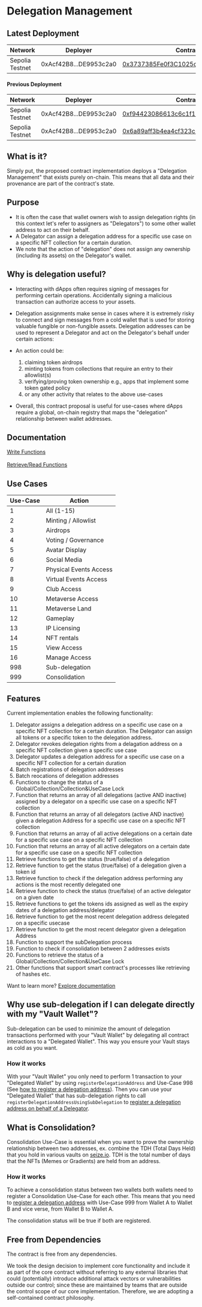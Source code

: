 # Delegation Management

## Latest Deployment

Network  | Deployer | Contract Address | Version
------------- | ------------- | ------------- | -------------
Sepolia Testnet  | 0xAcf42B8...DE9953c2a0 | [0x3737385Fe0f3C1025cC13C6a1848b545c868783f](https://sepolia.etherscan.io/address/0x3737385Fe0f3C1025cC13C6a1848b545c868783f) | 5.20.13

#### Previous Deployment

Network  | Deployer | Contract Address | Version
------------- | ------------- | ------------- | -------------
Sepolia Testnet  | 0xAcf42B8...DE9953c2a0 | [0xf94423086613c6c1f1d3098D8cAD99427B9FD0E7](https://sepolia.etherscan.io/address/0xf94423086613c6c1f1d3098D8cAD99427B9FD0E7) | 5.20.12
Sepolia Testnet  |  0xAcf42B8...DE9953c2a0 | [0x6a89aff3b4ea4cf323c32740289c8a1d703abec8](https://sepolia.etherscan.io/address/0x6a89aff3b4ea4cf323c32740289c8a1d703abec8) | 5.20.11

## What is it?

Simply put, the proposed contract implementation deploys a "Delegation Management" that exists purely on-chain. This means that all data and their provenance are part of the contract's state.

## Purpose

- It is often the case that wallet owners wish to assign delegation rights (in this context let's refer to assigners as "Delegators") to some other wallet address to act on their behalf.
- A Delegator can assign a delegation address for a specific use case on a specific NFT collection for a certain duration.
- We note that the action of "delegation" does not assign any ownership (including its assets) on the Delegator's wallet.

## Why is delegation useful?

- Interacting with dApps often requires signing of messages for performing certain operations. Accidentally signing a malicious transaction can authorize access to your assets.
- Delegation assignments make sense in cases where it is extremely risky to connect and sign messages from a cold wallet that is used for storing valuable fungible or non-fungible assets. Delegation addresses can be used to represent a Delegator and act on the Delegator's behalf under certain actions:

- An action could be:
  1. claiming token airdrops
  2. minting tokens from collections that require an entry to their allowlist(s)
  3. verifying/proving token ownership e.g., apps that implement some token gated policy
  4. or any other activity that relates to the above use-cases
- Overall, this contract proposal is useful for use-cases where dApps require a global, on-chain registry that maps the "delegation" relationship between wallet addresses.

## Documentation

[Write Functions](https://github.com/6529-Collections/nftdelegation/blob/main/Documentation/Write_Functions.md)\
\
[Retrieve/Read Functions](https://github.com/6529-Collections/nftdelegation/blob/main/Documentation/Retrieve_Functions.md)

## Use Cases

Use-Case  | Action
------------- | -------------
1  | All (1-15)
2  | Minting / Allowlist
3 | Airdrops
4 | Voting / Governance
5 | Avatar Display
6 | Social Media
7 | Physical Events Access
8 | Virtual Events Access
9 | Club Access
10 | Metaverse Access
11 | Metaverse Land
12 | Gameplay
13 | IP Licensing
14 | NFT rentals
15 | View Access
16 | Manage Access
998 | Sub-delegation
999 | Consolidation

## Features

Current implementation enables the following functionality:

  1. Delegator assigns a delegation address on a specific use case on a specific NFT collection for a certain duration. The Delegator can assign all tokens or a specific token to the delegation address.
  2. Delegator revokes delegation rights from a delagation address on a specific NFT collection given a specific use case
  3. Delegator updates a delegation address for a specific use case on a specific NFT collection for a certain duration
  4. Batch registrations of delegation addresses
  5. Batch reocations of delegation addresses
  6. Functions to change the status of a Global/Collection/Collection&UseCase Lock
  7. Function that returns an array of all delegations (active AND inactive) assigned by a delegator on a specific use case on a specific NFT collection
  8. Function that returns an array of all delegators (active AND inactive) given a delegation Address for a specific use case on a specific NFT collection
  9. Function that returns an array of all active delegations on a certain date for a specific use case on a specific NFT collection
  10. Function that returns an array of all active delegators on a certain date for a specific use case on a specific NFT collection
  11. Retrieve functions to get the status (true/false) of a delegation
  12. Retrieve function to get the status (true/false) of a delegation given a token id
  13. Retrieve function to check if the delegation address performing any actions is the most recently delegated one
  14. Retrieve function to check the status (true/false) of an active delegator on a given date
  15. Retrieve functions to get the tokens ids assigned as well as the expiry dates of a delegation address/delegator
  16. Retrieve function to get the most recent delegation address delegated on a specific usecase
  17. Retrieve function to get the most recent delegator given a delegation Address
  18. Function to support the subDelegation process
  19. Function to check if consolidation between 2 addresses exists
  20. Functions to retrieve the status of a Global/Collection/Collection&UseCase Lock
  21. Other functions that support smart contract's processes like retrieving of hashes etc.

Want to learn more? [Explore documentation](https://github.com/6529-Collections/nftdelegation/tree/main/Documentation)

## Why use sub-delegation if I can delegate directly with my "Vault Wallet"?
Sub-delegation can be used to minimize the amount of delegation transactions performed with your "Vault Wallet" by delegating all contract interactions to a "Delegated Wallet". This way you ensure your Vault stays as cold as you want.

### How it works
With your "Vault Wallet" you only need to perform 1 transaction to your "Delegated Wallet" by using `registerDelegationAddress` and Use-Case 998 (See [how to register a delegation address](https://github.com/6529-Collections/nftdelegation/blob/main/Documentation/Write_Functions.md#how-to-register-a-delegation-address)). Then you can use your "Delegated Wallet" that has sub-delegation rights to call `registerDelegationAddressUsingSubDelegation` to [register a delegation address on behalf of a Delegator](https://github.com/6529-Collections/nftdelegation/blob/main/Documentation/Write_Functions.md#how-to-register-a-delegation-address-using-an-address-with-sub-delegation-rights).

## What is Consolidation?
Consolidation Use-Case is essential when you want to prove the ownership relationship between two addresses, ex. combine the TDH (Total Days Held) that you hold in various vaults on [seize.io](https://seize.io). TDH is the total number of days that the NFTs (Memes or Gradients) are held from an address.

### How it works
To achieve a consolidation status between two wallets both wallets need to register a Consolidation Use-Case for each other. This means that you need to [register a delegation address](https://github.com/6529-Collections/nftdelegation/blob/main/Documentation/Write_Functions.md#how-to-register-a-delegation-address) with Use-Case 999 from Wallet A to Wallet B and vice verse, from Wallet B to Wallet A.

The consolidation status will be true if both are registered.

## Free from Dependencies

The contract is free from any dependencies.

We took the design decision to implement core functionality and include it as part of the core contract without referring to any external libraries that could (potentially) introduce additional attack vectors or vulnerabilities outside our control; since these are maintained by teams that are outside the control scope of our core implementation. Therefore, we are adopting a self-contained contract philosophy.
